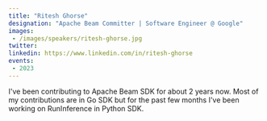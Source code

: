 ```yaml
---
title: "Ritesh Ghorse"
designation: "Apache Beam Committer | Software Engineer @ Google"
images:
 - /images/speakers/ritesh-ghorse.jpg
twitter: 
linkedin: https://www.linkedin.com/in/ritesh-ghorse
events:
 - 2023
---
```


I've been contributing to Apache Beam SDK for about 2 years now. Most of my contributions are in Go SDK but for the past few months I've been working on RunInference in Python SDK.